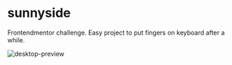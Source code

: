 # sunnyside
Frontendmentor challenge. Easy project to put fingers on keyboard after a while.

![desktop-preview](https://github.com/srdjan-gr/sunnyside/assets/84479630/3ec0c1b9-3374-478d-9f64-e337d19a3b82)
